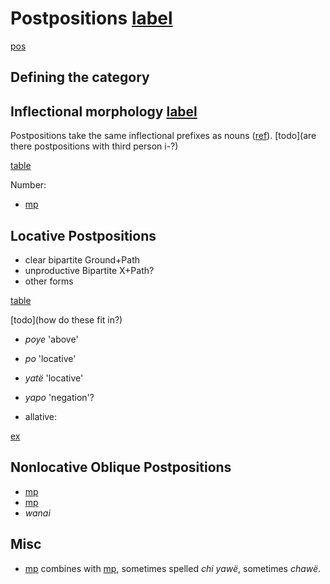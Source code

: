 # Postpositions [label](postp)

[pos](postp)

## Defining the category

## Inflectional morphology [label](sec:postinfl)
Postpositions take the same inflectional prefixes as nouns ([ref](sec:nounposssuf)). [todo](are there postpositions with third person i-?)

[table](postpprefixes)

Number:
* [mp](kontomopl)

## Locative Postpositions
* clear bipartite Ground+Path
* unproductive Bipartite X+Path?
* other forms

[table](locpost)

[todo](how do these fit in?)

* *poye* 'above'
* *po* 'locative'
* *yatë* 'locative'
* *yapo* 'negation'?

* allative: 

[ex](histpajirdi-186)

## Nonlocative Oblique Postpositions 
* [mp](yaerg)
* [mp](ke-ins)
* _wanai_ 

## Misc

* [mp](chi-cop) combines with [mp](yaweloc), sometimes spelled *chi yawë*, sometimes *chawë*.